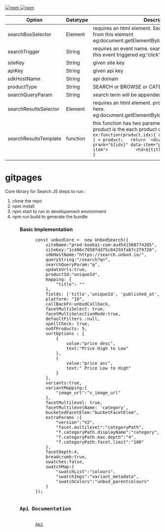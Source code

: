 <a href="https://www.npmjs.com/package/@unbxd-ui/vanilla-search-library">
  <img alt="npm" src="https://img.shields.io/npm/v/@unbxd-ui/vanilla-search-library?color=blue">
</a>
<a href="https://www.npmjs.com/package/@unbxd-ui/vanilla-search-library">
  <img alt="npm" src="https://img.shields.io/npm/l/@unbxd-ui/vanilla-search-library">
</a>



| Option                	| Datatype 	| Description                                                                                                                                                                                                                                                                                                                     	|
|-----------------------	|----------	|---------------------------------------------------------------------------------------------------------------------------------------------------------------------------------------------------------------------------------------------------------------------------------------------------------------------------------	|
| searchBoxSelector     	| Element  	| requires an html element. Search input will be captured from this element eg:document.getElementById("unbxdInput")                                                                                                                                                                                                              	|
| searchTrigger         	| String   	| requires an event name. search will be triggered after this event triggered eg:'click'                                                                                                                                                                                                                                          	|
| siteKey               	| String   	| given site key                                                                                                                                                                                                                                                                                                                  	|
| apiKey                	| String   	| given api key                                                                                                                                                                                                                                                                                                                   	|
| sdkHostName           	| String   	| api domain                                                                                                                                                                                                                                                                                                                      	|
| productType           	| String   	| SEARCH or BROWSE or CATEGORY                                                                                                                                                                                                                                                                                                    	|
| searchQueryParam      	| String   	| search term will be appended to this.                                                                                                                                                                                                                                                                                           	|
| searchResultsSelector 	| Element  	| requires an html element. products will be rendered here. eg:document.getElementById("searchResultsWrapper")                                                                                                                                                                                                                    	|
| searchResultsTemplate 	| function 	| this function has two parameters. product and idx product is the each product object. idx is the index ```js ex:function(product,idx){ const {  uniqueId,  title  } = product;   return `<div id="${uniqueId}" data-prank="${idx}" data-item="product" class="product-item">           <h3>${title}</h3>         </div>`; } ``` 	|
|                       	|          	|                                                                                                                                                                                                                                                                                                                                 	|



# gitpages
Core library for Search JS
steps to run :
<ol>
  <li> clone the repo </li>
<li> npm install</li>
<li> npm start to run in developement environment</li>
<li> npm run build to generate the bundle</li>
 <ol>


 <h3>Basic Implementation</h3>
  <div>
  <pre style="white-space: pre;">
      const unbxdCore =  new UnbxdSearch({
          siteName:"prod-kookai-com-au4541568774205",
          siteKey:"1c406c7058fdd75c04293fa87c2f9720",
          sdkHostName:"https://search.unbxd.io/",
          queryString:"/search?q=",
          searchQueryParam:"q",
          updateUrls:true,
          productId:"uniqueId",
          mapping: {
              "title": ""
          },
          fields: ['title','uniqueId', 'published_at', 'imageUrl2', 'v_colour', 'imageUrl1', 'unbxd_price','price', 'sku', 'imageUrl','productUrlParent', 'categoryPath', 'relevantDocument', 'imageUrlMain', 'imageUrlHover', 'colours', 'collections', 'unbxd_parentcolours', 'v_unbxd_parentcolours', 'categoryPath1', 'categoryPath1_fq',  'categoryPath2_fq', 'productUrl', 'variantId', 'id', 'unbxd_sellingprice', 'v_sellingprice', 'variant_metadata', 'is_available', 'v_price'],
          platform: "IO",
          callBackFn:unbxdCallback,
          facetMultiSelect: true,
          facetMultiSelectionMode:true,
          defaultFilters :null,
          spellCheck: true,
          noOfProducts: 5,
          sortOptions : [
              {
                  value:"price desc",
                  text:"Price High to Low"
              },
              {
                  value:"price asc",
                  text:" Price Low to High"
              }
          ],
          variants:true,
          variantMapping:{
              "image_url":"v_image_url"
          },
          facetMultilevel: true,
          facetMultilevelName: 'category',
          bucketedFacetElem:"bucketFacetElem",
          extraParams :{
              "version":"V2",
              "facet.multilevel":"categoryPath",
              "f.categoryPath.displayName":"category",
              "f.categoryPath.max.depth":"4",
              "f.categoryPath.facet.limit":"100"
          },
          facetDepth:4,
          breadcrumb:true,
          swatches:false,
          swatchMap:{
              "swatchList":"colours",
              "swatchImgs":"variant_metadata",
              "swatchColors":"unbxd_parentcolours"
          }
      });
      <h3>Api Documentation</h3>
      <a href="https://manu-unbxd.github.io/gitpages/">Api</a>
  </pre>
</div>
